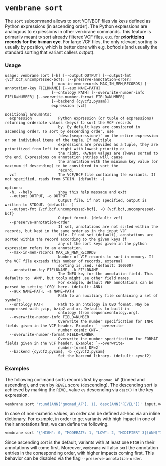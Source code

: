 # `vembrane sort`

The `sort` subcommand allows to sort VCF/BCF files via keys defined as Python expressions (in ascending order).
The Python expressions are analogous to expressions in other vembrane commands.
This feature is primarily meant to sort 
already filtered VCF files, e.g. for **prioritizing records for the human eye**. 
For large VCF files, the only relevant sorting is usually by position, 
which is better done with e.g. bcftools (and usually the standard sorting 
that variant callers output).

### Usage

```
usage: vembrane sort [-h] [--output OUTPUT] [--output-fmt {vcf,bcf,uncompressed-bcf}] [--preserve-annotation-order]
                     [--max-in-mem-records MAX_IN_MEM_RECORDS] [--annotation-key FIELDNAME] [--aux NAME=PATH]
                     [--ontology PATH] [--overwrite-number-info FIELD=NUMBER] [--overwrite-number-format FIELD=NUMBER]
                     [--backend {cyvcf2,pysam}]
                     expression [vcf]

positional arguments:
  expression            Python expression (or tuple of expressions) returning orderable values (keys) to sort the VCF records
                        by. By default keys are considered in ascending order. To sort by descending order, use
                        `desc(<expression>)` on the entire expression or on individual items of the tuple. If multiple
                        expressions are provided as a tuple, they are prioritized from left to right with lowest priority on
                        the right. NA/NaN values are always sorted to the end. Expressions on annotation entries will cause
                        the annotation with the minimum key value (or maximum if descending) to be considered to sort the
                        record.
  vcf                   The VCF/BCF file containing the variants. If not specified, reads from STDIN. (default: -)

options:
  -h, --help            show this help message and exit
  --output OUTPUT, -o OUTPUT
                        Output file, if not specified, output is written to STDOUT. (default: -)
  --output-fmt {vcf,bcf,uncompressed-bcf}, -O {vcf,bcf,uncompressed-bcf}
                        Output format. (default: vcf)
  --preserve-annotation-order
                        If set, annotations are not sorted within the records, but kept in the same order as in the input VCF
                        file. If not set (default), annotations are sorted within the record according to the given keys if
                        any of the sort keys given in the python expression refers to an annotation.
  --max-in-mem-records MAX_IN_MEM_RECORDS
                        Number of VCF records to sort in memory. If the VCF file exceeds this number of records, external
                        sorting is used. (default: 100000)
  --annotation-key FIELDNAME, -k FIELDNAME
                        The INFO key for the annotation field. This defaults to 'ANN', but tools might use other field names.
                        For example, default VEP annotations can be parsed by setting 'CSQ' here. (default: ANN)
  --aux NAME=PATH, -a NAME=PATH
                        Path to an auxiliary file containing a set of symbols
  --ontology PATH       Path to an ontology in OBO format. May be compressed with gzip, bzip2 and xz. Defaults to built-in
                        ontology (from sequenceontology.org).
  --overwrite-number-info FIELD=NUMBER
                        Overwrite the number specification for INFO fields given in the VCF header. Example: `--overwrite-
                        number cosmic_CNT=.`
  --overwrite-number-format FIELD=NUMBER
                        Overwrite the number specification for FORMAT fields given in the VCF header. Example: `--overwrite-
                        number-format DP=2`
  --backend {cyvcf2,pysam}, -b {cyvcf2,pysam}
                        Set the backend library. (default: cyvcf2)
```

### Examples

The following command sorts records first by `gnomad_AF` (binned and ascending), and then by `REVEL` score (descending).
The descending sort is achieved by marking the `REVEL` value  as descending via `desc()` in the key expression.

```bash
vembrane sort 'round(ANN["gnomad_AF"], 1), desc(ANN["REVEL"])' input.vcf > prioritized.vcf
```

In case of non-numeric values, an order can be defined ad-hoc via an inline dictionary.
For example, in order to get variants with high impact in one of their annotations first, we can define the following.

```bash
vembrane sort '{"HIGH": 0, "MODERATE: 1, "LOW": 2, "MODIFIER" 3}[ANN["IMPACT"]]' input.vcf > prioritized.vcf
```
Since ascending sort is the default, variants with at least one `HIGH` in their annotations will come first.
Moreover, `vembrane` will also sort the annotation entries in the corresponding order, with higher impacts coming first.
This behavior can be disabled via the flag `--preserve-annotation-order`.
